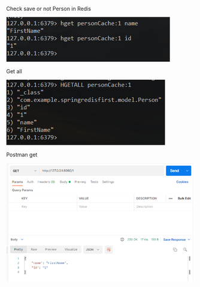 Check save or not Person in Redis

![](screens/cmd_get_name_id.png)

Get all

![img.png](screens/cmd_hget_all.png)

Postman get

![](screens/postman_get.png)